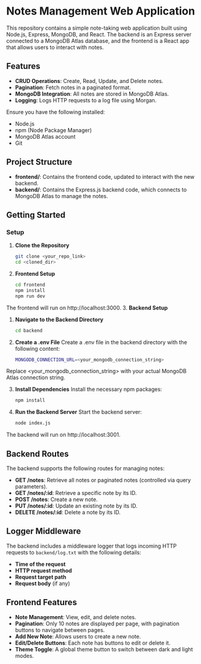 # Notes Management Web Application

This repository contains a simple note-taking web application built using Node.js, Express, MongoDB, and React. The backend is an Express server connected to a MongoDB Atlas database, and the frontend is a React app that allows users to interact with notes.

## Features

- **CRUD Operations**: Create, Read, Update, and Delete notes.
- **Pagination**: Fetch notes in a paginated format.
- **MongoDB Integration**: All notes are stored in MongoDB Atlas.
- **Logging**: Logs HTTP requests to a log file using Morgan.


Ensure you have the following installed:

- Node.js
- npm (Node Package Manager)
- MongoDB Atlas account
- Git

## Project Structure

- **frontend/**: Contains the frontend code, updated to interact with the new backend.
- **backend/**: Contains the Express.js backend code, which connects to MongoDB Atlas to manage the notes.

## Getting Started

### Setup

1. **Clone the Repository**

   ```bash
   git clone <your_repo_link>
   cd <cloned_dir>
   
2. **Frontend Setup**
    ```bash
    cd frontend
    npm install
    npm run dev
    ```
The frontend will run on http://localhost:3000.
3. **Backend Setup**

  1. **Navigate to the Backend Directory**

     ```bash
     cd backend
  2. **Create a .env File**
     Create a .env file in the backend directory with the following content:
      ```bash
      MONGODB_CONNECTION_URL=<your_mongodb_connection_string>
      ```
  Replace <your_mongodb_connection_string> with your actual MongoDB Atlas connection string.
  
  3. **Install Dependencies**
    Install the necessary npm packages:
      ```bash
      npm install
      ```

  5. **Run the Backend Server**
    Start the backend server:
      ```bash
      node index.js
      ```
The backend will run on http://localhost:3001.

## Backend Routes

The backend supports the following routes for managing notes:

- **GET /notes**: Retrieve all notes or paginated notes (controlled via query parameters).
- **GET /notes/:id**: Retrieve a specific note by its ID.
- **POST /notes**: Create a new note.
- **PUT /notes/:id**: Update an existing note by its ID.
- **DELETE /notes/:id**: Delete a note by its ID.

## Logger Middleware

The backend includes a middleware logger that logs incoming HTTP requests to `backend/log.txt` with the following details:

- **Time of the request**
- **HTTP request method**
- **Request target path**
- **Request body** (if any)

## Frontend Features

- **Note Management**: View, edit, and delete notes.
- **Pagination**: Only 10 notes are displayed per page, with pagination buttons to navigate between pages.
- **Add New Note**: Allows users to create a new note.
- **Edit/Delete Buttons**: Each note has buttons to edit or delete it.
- **Theme Toggle**: A global theme button to switch between dark and light modes.
